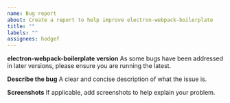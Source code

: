 ```yaml
---
name: Bug report
about: Create a report to help improve electron-webpack-boilerplate
title: ""
labels: ""
assignees: hodgef
---
```


**electron-webpack-boilerplate version**
As some bugs have been addressed in later versions, please ensure you are running the latest.

**Describe the bug**
A clear and concise description of what the issue is.

**Screenshots**
If applicable, add screenshots to help explain your problem.
